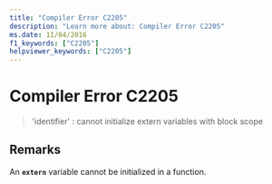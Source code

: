 ```yaml
---
title: "Compiler Error C2205"
description: "Learn more about: Compiler Error C2205"
ms.date: 11/04/2016
f1_keywords: ["C2205"]
helpviewer_keywords: ["C2205"]
---
```

# Compiler Error C2205

> 'identifier' : cannot initialize extern variables with block scope

## Remarks

An **`extern`** variable cannot be initialized in a function.
